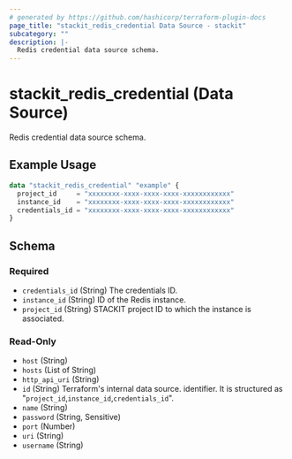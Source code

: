```yaml
---
# generated by https://github.com/hashicorp/terraform-plugin-docs
page_title: "stackit_redis_credential Data Source - stackit"
subcategory: ""
description: |-
  Redis credential data source schema.
---
```


# stackit_redis_credential (Data Source)

Redis credential data source schema.

## Example Usage

```terraform
data "stackit_redis_credential" "example" {
  project_id     = "xxxxxxxx-xxxx-xxxx-xxxx-xxxxxxxxxxxx"
  instance_id    = "xxxxxxxx-xxxx-xxxx-xxxx-xxxxxxxxxxxx"
  credentials_id = "xxxxxxxx-xxxx-xxxx-xxxx-xxxxxxxxxxxx"
}
```

<!-- schema generated by tfplugindocs -->
## Schema

### Required

- `credentials_id` (String) The credentials ID.
- `instance_id` (String) ID of the Redis instance.
- `project_id` (String) STACKIT project ID to which the instance is associated.

### Read-Only

- `host` (String)
- `hosts` (List of String)
- `http_api_uri` (String)
- `id` (String) Terraform's internal data source. identifier. It is structured as "`project_id`,`instance_id`,`credentials_id`".
- `name` (String)
- `password` (String, Sensitive)
- `port` (Number)
- `uri` (String)
- `username` (String)
